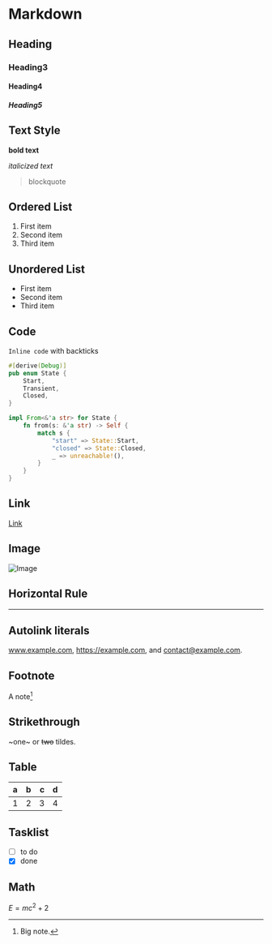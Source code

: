 # Markdown

## Heading

### Heading3

#### Heading4

##### Heading5

## Text Style

**bold text**

*italicized text*

> blockquote

## Ordered List
1. First item
2. Second item
3. Third item

## Unordered List
- First item
- Second item
- Third item

## Code

`Inline code` with backticks

```rust
#[derive(Debug)]
pub enum State {
    Start,
    Transient,
    Closed,
}

impl From<&'a str> for State {
    fn from(s: &'a str) -> Self {
        match s {
            "start" => State::Start,
            "closed" => State::Closed,
            _ => unreachable!(),
        }
    }
}
```

## Link

[Link](http://a.com)

## Image

![Image](https://dummyimage.com/200x100/e0e0e0)

## Horizontal Rule
---

## Autolink literals

www.example.com, https://example.com, and contact@example.com.

## Footnote

A note[^1]

[^1]: Big note.

## Strikethrough

~one~ or ~~two~~ tildes.

## Table

| a   | b    |    c |   d   |
| --- | :--- | ---: | :---: |
| 1   | 2    |    3 |   4   |

## Tasklist

* [ ] to do
* [x] done

## Math

$E = mc^2 + 2$